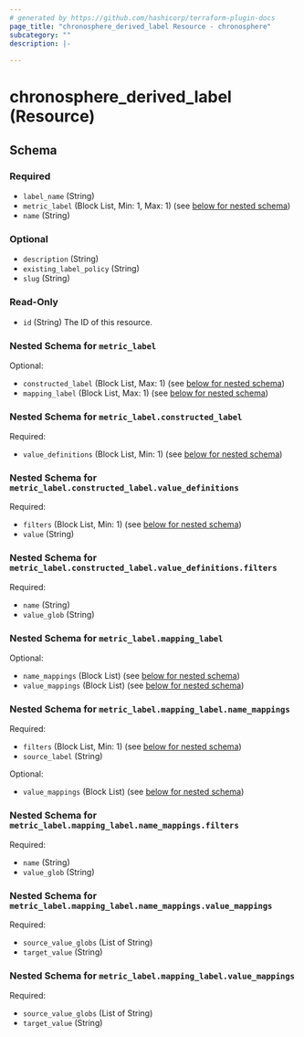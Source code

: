 ```yaml
---
# generated by https://github.com/hashicorp/terraform-plugin-docs
page_title: "chronosphere_derived_label Resource - chronosphere"
subcategory: ""
description: |-
  
---
```


# chronosphere_derived_label (Resource)





<!-- schema generated by tfplugindocs -->
## Schema

### Required

- `label_name` (String)
- `metric_label` (Block List, Min: 1, Max: 1) (see [below for nested schema](#nestedblock--metric_label))
- `name` (String)

### Optional

- `description` (String)
- `existing_label_policy` (String)
- `slug` (String)

### Read-Only

- `id` (String) The ID of this resource.

<a id="nestedblock--metric_label"></a>
### Nested Schema for `metric_label`

Optional:

- `constructed_label` (Block List, Max: 1) (see [below for nested schema](#nestedblock--metric_label--constructed_label))
- `mapping_label` (Block List, Max: 1) (see [below for nested schema](#nestedblock--metric_label--mapping_label))

<a id="nestedblock--metric_label--constructed_label"></a>
### Nested Schema for `metric_label.constructed_label`

Required:

- `value_definitions` (Block List, Min: 1) (see [below for nested schema](#nestedblock--metric_label--constructed_label--value_definitions))

<a id="nestedblock--metric_label--constructed_label--value_definitions"></a>
### Nested Schema for `metric_label.constructed_label.value_definitions`

Required:

- `filters` (Block List, Min: 1) (see [below for nested schema](#nestedblock--metric_label--constructed_label--value_definitions--filters))
- `value` (String)

<a id="nestedblock--metric_label--constructed_label--value_definitions--filters"></a>
### Nested Schema for `metric_label.constructed_label.value_definitions.filters`

Required:

- `name` (String)
- `value_glob` (String)




<a id="nestedblock--metric_label--mapping_label"></a>
### Nested Schema for `metric_label.mapping_label`

Optional:

- `name_mappings` (Block List) (see [below for nested schema](#nestedblock--metric_label--mapping_label--name_mappings))
- `value_mappings` (Block List) (see [below for nested schema](#nestedblock--metric_label--mapping_label--value_mappings))

<a id="nestedblock--metric_label--mapping_label--name_mappings"></a>
### Nested Schema for `metric_label.mapping_label.name_mappings`

Required:

- `filters` (Block List, Min: 1) (see [below for nested schema](#nestedblock--metric_label--mapping_label--name_mappings--filters))
- `source_label` (String)

Optional:

- `value_mappings` (Block List) (see [below for nested schema](#nestedblock--metric_label--mapping_label--name_mappings--value_mappings))

<a id="nestedblock--metric_label--mapping_label--name_mappings--filters"></a>
### Nested Schema for `metric_label.mapping_label.name_mappings.filters`

Required:

- `name` (String)
- `value_glob` (String)


<a id="nestedblock--metric_label--mapping_label--name_mappings--value_mappings"></a>
### Nested Schema for `metric_label.mapping_label.name_mappings.value_mappings`

Required:

- `source_value_globs` (List of String)
- `target_value` (String)



<a id="nestedblock--metric_label--mapping_label--value_mappings"></a>
### Nested Schema for `metric_label.mapping_label.value_mappings`

Required:

- `source_value_globs` (List of String)
- `target_value` (String)
